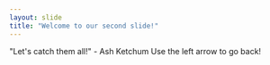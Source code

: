 ```yaml
---
layout: slide
title: "Welcome to our second slide!"
---
```

"Let's catch them all!" - Ash Ketchum
Use the left arrow to go back!
